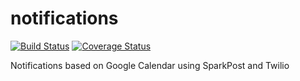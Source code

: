 # notifications
[![Build Status](https://travis-ci.org/colestrode/notifications.svg?branch=master)](https://travis-ci.org/colestrode/notifications) 
[![Coverage Status](https://coveralls.io/repos/github/colestrode/notifications/badge.svg?branch=master)](https://coveralls.io/github/colestrode/notifications?branch=master)

Notifications based on Google Calendar using SparkPost and Twilio
